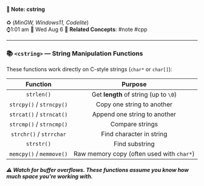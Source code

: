 #### 📝 Note: cstring 
 ♻️ (*MinGW, Windows11, Codelite*)   
 ⌚1:01 am  📆 Wed Aug 6
 🔗 **Related Concepts**: #note #cpp 
___
### 📚 `<cstring>` — String Manipulation Functions

These functions work directly on C-style strings (`char*` or `char[]`):


|         Function         |                  Purpose                  |
| :----------------------: | :---------------------------------------: |
|        `strlen()`        |   Get **length** of string (up to `\0`)   |
| `strcpy()` / `strncpy()` |        Copy one string to another         |
| `strcat()` / `strncat()` |       Append one string to another        |
| `strcmp()` / `strncmp()` |              Compare strings              |
| `strchr()` / `strrchar`  |         Find character in string          |
|        `strstr()`        |              Find substring               |
| `memcpy()` / `memmove()` | Raw memory copy (often used with `char*`) |
##### ⚠️ Watch for buffer overflows. These functions assume you know how much space you're working with.

